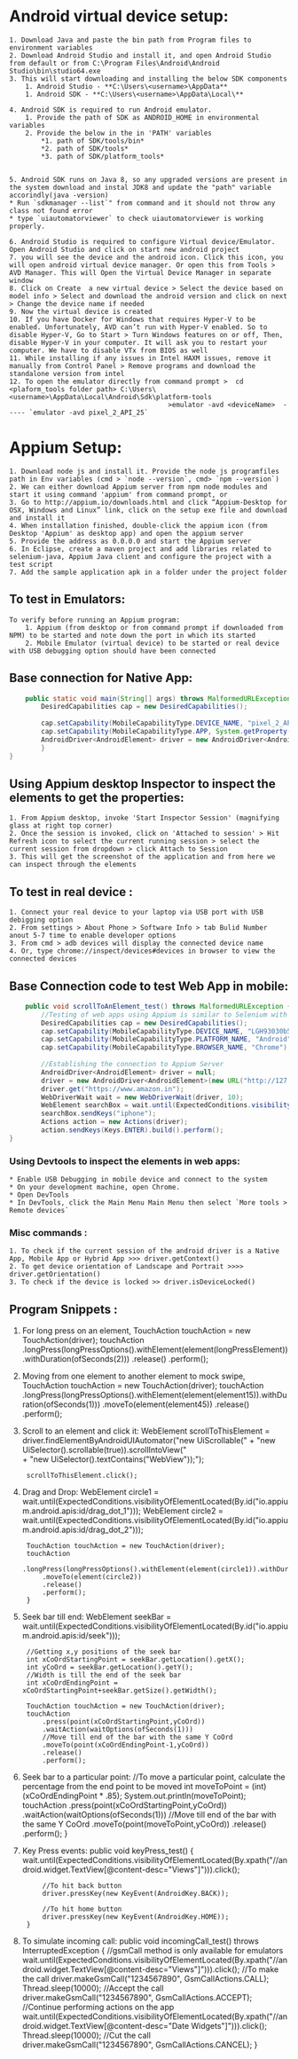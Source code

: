# Android virtual device setup:
	1. Download Java and paste the bin path from Program files to environment variables
	2. Download Android Studio and install it, and open Android Studio from default or from C:\Program Files\Android\Android Studio\bin\studio64.exe
	3. This will start downloading and installing the below SDK components
		1. Android Studio - **C:\Users\<username>\AppData**
		1. Android SDK - **C:\Users\<username>\AppData\Local\**
	
	4. Android SDK is required to run Android emulator.
		1. Provide the path of SDK as ANDROID_HOME in environmental variables
		2. Provide the below in the in 'PATH' variables
			*1. path of SDK/tools/bin*
			*2. path of SDK/tools*
			*3. path of SDK/platform_tools*
		
	
	5. Android SDK runs on Java 8, so any upgraded versions are present in the system download and instal JDK8 and update the "path" variable accorindly(java -version)
	* Run `sdkmanager --list`" from command and it should not throw any class not found error
	* type `uiautomatorviewer` to check uiautomatorviewer is working properly.
	
	6. Android Studio is required to configure Virtual device/Emulator.  Open Android Studio and click on start new android project
	7. you will see the device and the android icon. Click this icon, you will open android virtual device manager. Or open this from Tools > AVD Manager. This will Open the Virtual Device Manager in separate window
	8. Click on Create  a new virtual device > Select the device based on model info > Select and download the android version and click on next > Change the device name if needed
	9. Now the virtual device is created	
	10. If you have Docker for Windows that requires Hyper-V to be enabled. Unfortunately, AVD can’t run with Hyper-V enabled. So to disable Hyper-V, Go to Start > Turn Windows features on or off, Then, disable Hyper-V in your computer. It will ask you to restart your computer. We have to disable VTx from BIOS as well
	11. While installing if any issues in Intel HAXM issues, remove it manually from Control Panel > Remove programs and download the standalone version from intel
	12. To open the emulator directly from command prompt >  cd <plaform_tools folder path> C:\Users\<username>\AppData\Local\Android\Sdk\platform-tools
											>emulator -avd <deviceName>  ----- `emulator -avd pixel_2_API_25`
	
 # Appium Setup:
	1. Download node js and install it. Provide the node js programfiles path in Env variables (cmd > `node --version`, cmd> `npm --version`)
	2. We can either download Appium server from npm node modules and start it using command 'appium' from command prompt, or
	3. Go to http://appium.io/downloads.html and click “Appium-Desktop for OSX, Windows and Linux” link, click on the setup exe file and download and install it
	4. When installation finished, double-click the appium icon (from Desktop 'Appium' as desktop app) and open the appium server
	5. Provide the address as 0.0.0.0 and start the Appium server
	6. In Eclipse, create a maven project and add libraries related to selenium-java, Appium Java client and configure the project with a test script
	7. Add the sample application apk in a folder under the project folder

## To test in Emulators:
	To verify before running an Appium program:	
		1. Appium (from desktop or from command prompt if downloaded from NPM) to be started and note down the port in which its started
		2. Mobile Emulator (virtual device) to be started or real device with USB debugging option should have been connected
	
## Base connection for Native App:	
```java
    public static void main(String[] args) throws MalformedURLException {
		DesiredCapabilities cap = new DesiredCapabilities();
		
		cap.setCapability(MobileCapabilityType.DEVICE_NAME, "pixel_2_API_25");
		cap.setCapability(MobileCapabilityType.APP, System.getProperty("user.dir")+"\\app\\ApiDemos-debug.apk");
		AndroidDriver<AndroidElement> driver = new AndroidDriver<AndroidElement>(new URL("http://127.0.0.1:4723/wd/hub"), cap);
		}
}
```	
## Using Appium desktop Inspector to inspect the elements to get the properties:	
	1. From Appium desktop, invoke 'Start Inspector Session' (magnifying glass at right top corner)
	2. Once the session is invoked, click on 'Attached to session' > Hit Refresh icon to select the current running session > select the current session from dropdown > click Attach to Session
	3. This will get the screenshot of the application and from here we can inspect through the elements
	
## To test in real device :
	1. Connect your real device to your laptop via USB port with USB debigging option
	2. From settings > About Phone > Software Info > tab Bulid Number anout 5-7 time to enable developer options
	3. From cmd > adb devices will display the connected device name
	4. Or, type chrome://inspect/devices#devices in browser to view the connected devices

## Base Connection code to test Web App in mobile:
```java
	public void scrollToAnElement_test() throws MalformedURLException {	
		//Testing of web apps using Appium is similar to Selenium with browser name set as capability
		DesiredCapabilities cap = new DesiredCapabilities();		
		cap.setCapability(MobileCapabilityType.DEVICE_NAME, "LGH93030b55959"); // this is real device
		cap.setCapability(MobileCapabilityType.PLATFORM_NAME, "Android");
		cap.setCapability(MobileCapabilityType.BROWSER_NAME, "Chrome");
		
        //Establishing the connection to Appium Server
		AndroidDriver<AndroidElement> driver = null;
		driver = new AndroidDriver<AndroidElement>(new URL("http://127.0.0.1:4723/wd/hub"), cap);
		driver.get("https://www.amazon.in");
		WebDriverWait wait = new WebDriverWait(driver, 10);
		WebElement searchBox = wait.until(ExpectedConditions.visibilityOf(driver.findElementByXPath("//*[@id=\"nav-search-keywords\"]")));
		searchBox.sendKeys("iphone");
		Actions action = new Actions(driver);
		action.sendKeys(Keys.ENTER).build().perform();
}
```
### Using Devtools to inspect the elements in web apps:
	* Enable USB Debugging in mobile device and connect to the system
	* On your development machine, open Chrome.
	* Open DevTools
	* In DevTools, click the Main Menu Main Menu then select `More tools > Remote devices`

### Misc commands :
	1. To check if the current session of the android driver is a Native App, Mobile App or Hybrid App >>> driver.getContext()
	2. To get device orientation of Landscape and Portrait >>>> driver.getOrientation()
	3. To check if the device is locked >> driver.isDeviceLocked()
	
## Program Snippets :
1. For long press on an element,
		TouchAction touchAction = new TouchAction(driver);
		touchAction		
			.longPress(longPressOptions().withElement(element(longPressElement)).withDuration(ofSeconds(2)))
			.release()
			.perform();
	
2. Moving from one element to another element to mock swipe,
		TouchAction touchAction = new TouchAction(driver);
		touchAction		
			.longPress(longPressOptions().withElement(element(element15)).withDuration(ofSeconds(1)))
			.moveTo(element(element45))
			.release()
			.perform();
	
3. Scroll to an element and click it:
		WebElement scrollToThisElement = driver.findElementByAndroidUIAutomator("new UiScrollable("
		        + "new UiSelector().scrollable(true)).scrollIntoView("                      
		        + "new UiSelector().textContains(\"WebView\"));");
		
		scrollToThisElement.click();
	
4. Drag and Drop:
		WebElement circle1 = wait.until(ExpectedConditions.visibilityOfElementLocated(By.id("io.appium.android.apis:id/drag_dot_1")));
		WebElement circle2 = wait.until(ExpectedConditions.visibilityOfElementLocated(By.id("io.appium.android.apis:id/drag_dot_2")));
		
		TouchAction touchAction = new TouchAction(driver);
		touchAction		
			.longPress(longPressOptions().withElement(element(circle1)).withDuration(ofSeconds(2)))
			.moveTo(element(circle2))
			.release()
			.perform();			
		}
		
5. Seek bar till end:
		WebElement seekBar = wait.until(ExpectedConditions.visibilityOfElementLocated(By.id("io.appium.android.apis:id/seek")));
		
		//Getting x,y positions of the seek bar
		int xCoOrdStartingPoint = seekBar.getLocation().getX();
		int yCoOrd = seekBar.getLocation().getY();
		//Width is till the end of the seek bar
		int xCoOrdEndingPoint = xCoOrdStartingPoint+seekBar.getSize().getWidth();		
		
		TouchAction touchAction = new TouchAction(driver);
		touchAction
			.press(point(xCoOrdStartingPoint,yCoOrd))
			.waitAction(waitOptions(ofSeconds(1)))
			//Move till end of the bar with the same Y CoOrd
			.moveTo(point(xCoOrdEndingPoint-1,yCoOrd))
			.release()
			.perform();	

6. Seek bar to a particular point:
		//To move a particular point, calculate the percentage from the end point to be moved
		int moveToPoint = (int)(xCoOrdEndingPoint * .85);
		System.out.println(moveToPoint);
		touchAction
		.press(point(xCoOrdStartingPoint,yCoOrd))
		.waitAction(waitOptions(ofSeconds(1)))
		//Move till end of the bar with the same Y CoOrd
		.moveTo(point(moveToPoint,yCoOrd))
		.release()
		.perform();	
		}

7. Key Press events:
	    public void keyPress_test() {
			wait.until(ExpectedConditions.visibilityOfElementLocated(By.xpath("//android.widget.TextView[@content-desc=\"Views\"]"))).click();
		
			//To hit back button
			driver.pressKey(new KeyEvent(AndroidKey.BACK));		
			
			//To hit home button
			driver.pressKey(new KeyEvent(AndroidKey.HOME));				
		}

8. To simulate incoming call:
		public void incomingCall_test() throws InterruptedException {
			//gsmCall method is only available for emulators
			wait.until(ExpectedConditions.visibilityOfElementLocated(By.xpath("//android.widget.TextView[@content-desc=\"Views\"]"))).click();
			//To make the call
			driver.makeGsmCall("1234567890", GsmCallActions.CALL);
			Thread.sleep(10000);
			//Accept the call
			driver.makeGsmCall("1234567890", GsmCallActions.ACCEPT);
			//Continue performing actions on the app
			wait.until(ExpectedConditions.visibilityOfElementLocated(By.xpath("//android.widget.TextView[@content-desc=\"Date Widgets\"]"))).click();			
			Thread.sleep(10000);
			//Cut the call			
			driver.makeGsmCall("1234567890", GsmCallActions.CANCEL);
		}